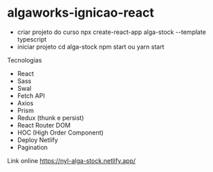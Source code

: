 # algaworks-ignicao-react

- criar projeto do curso
  npx create-react-app alga-stock --template typescript
- iniciar projeto
  cd alga-stock
  npm start ou yarn start

Tecnologias

- React
- Sass
- Swal
- Fetch API
- Axios
- Prism
- Redux (thunk e persist)
- React Router DOM
- HOC (High Order Component)
- Deploy Netlify
- Pagination

Link online
https://nyl-alga-stock.netlify.app/
